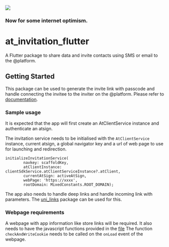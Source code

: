 <img src="https://atsign.dev/assets/img/@developersmall.png?sanitize=true">

### Now for some internet optimism.

# at_invitation_flutter

A Flutter package to share data and invite contacts using SMS or email to the @platform.

## Getting Started

This package can be used to generate the invite link with passcode and handle connecting the invitee to the inviter on the @platform.
Please refer to [documentation](https://github.com/atsign-foundation/at_widgets/tree/trunk/at_invitation_flutter/website_content/overview.md).

### Sample usage
It is expected that the app will first create an AtClientService instance and authenticate an atsign.

The invitation service needs to be initialised with the `AtClientService` instance, current atsign, a global navigator key and a url of web page to use for launching and redirection.

```
initializeInvitationService(
        navkey: scaffoldKey,
        atClientInstance: clientSdkService.atClientServiceInstance?.atClient,
        currentAtSign: activeAtSign,
        webPage: 'https://xxxx',
        rootDomain: MixedConstants.ROOT_DOMAIN);
```

The app also needs to handle deep links and handle incoming link with parameters.
The [uni_links](https://pub.dev/packages/uni_links) package can be used for this.

### Webpage requirements
A webpage with app information like store links will be required. It also needs to have the javascript functions provided in the [file](https://github.com/atsign-foundation/at_widgets/tree/trunk/at_invitation_flutter/webpage_content/cookieManager.js)
The function `checkAndWriteCookie` needs to be called on the `onLoad` event of the webpage.
